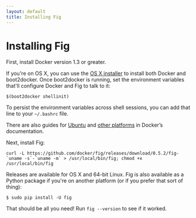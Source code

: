 ```yaml
---
layout: default
title: Installing Fig
---
```


Installing Fig
==============

First, install Docker version 1.3 or greater.

If you're on OS X, you can use the [OS X installer](https://docs.docker.com/installation/mac/) to install both Docker and boot2docker. Once boot2docker is running, set the environment variables that'll configure Docker and Fig to talk to it:

    $(boot2docker shellinit)

To persist the environment variables across shell sessions, you can add that line to your `~/.bashrc` file.

There are also guides for [Ubuntu](https://docs.docker.com/installation/ubuntulinux/) and [other platforms](https://docs.docker.com/installation/) in Docker’s documentation.

Next, install Fig:

    curl -L https://github.com/docker/fig/releases/download/0.5.2/fig-`uname -s`-`uname -m` > /usr/local/bin/fig; chmod +x /usr/local/bin/fig

Releases are available for OS X and 64-bit Linux. Fig is also available as a Python package if you're on another platform (or if you prefer that sort of thing):

    $ sudo pip install -U fig

That should be all you need! Run `fig --version` to see if it worked.
